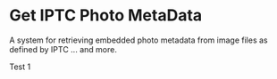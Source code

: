 # Get IPTC Photo MetaData

A system for retrieving embedded photo metadata from image files as defined by IPTC ... and more.

Test 1


